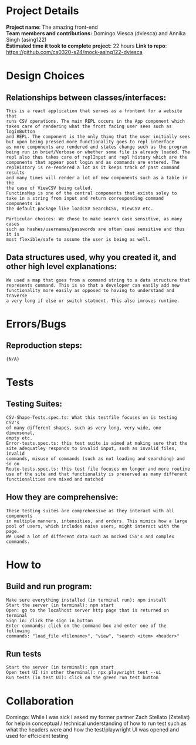 # Project Details

**Project name**: The amazing front-end \
**Team members and contributions:** Domingo Viesca (dviesca) and Annika Singh (asing122)\
**Estimated time it took to complete project**: 22 hours
**Link to repo**: https://github.com/cs0320-s24/mock-asing122-dviesca

# Design Choices
## Relationships between classes/interfaces:
    This is a react application that serves as a frontent for a website that
    runs CSV operations. The main REPL occurs in the App component which 
    takes care of rendering what the front facing user sees such as loginButton
    and REPL. The component is the only thing that the user initially sees
    but upon being pressed more functionality goes to repl interface
    as more components are rendered and states change such as the program
    being run in brief/Verbose or whether some file is already loaded. The 
    repl also thus takes care of replInput and repl history which are the 
    components that appear post login and as commands are entered. The
    replHistory is re-rendered a lot as it keeps track of past command results
    and many times will render a lot of new components such as a table in the 
    the case of ViewCSV being called. 
    FunctinsMap is one of the central components that exists soley to 
    take in a string from input and return corresponding command components in
    the default package like loadCSV SearchCSV, ViewCSV etc.

    Particular choices: We chose to make search case sensitive, as many cases
    such as hashes/usernames/passwords are often case sensitive and thus it is
    most flexible/safe to assume the user is being as well.



## Data structures used, why you created it, and other high level explanations:
    We used a map that goes from a command string to a data structure that 
    represents command. This is so that a developer can easily add new 
    functionality more easily as opposed to having to understand and traverse
    a very long if else or switch statment. This also imroves runtime. 

# Errors/Bugs
## Reproduction steps: 
    {N/A}

# Tests
## Testing Suites:
    CSV-Shape-Tests.spec.ts: What this testfile focuses on is testing CSV's
    of many different shapes, such as very long, very wide, one dimensonal,
    empty etc.
    Error-tests.spec.ts: this test suite is aimed at making sure that the 
    site adequatley responds to invalid input, such as invalid files, invalid
    commands, misuse of commands (such as not loading and searching) and so on
    Route-tests.spec.ts: this test file focuses on longer and more routine 
    use of the site and that functionality is preserved as many different
    functionalities are mixed and matched

## How they are comprehensive:
    These testing suites are comprehensive as they interact with all components
    in multiple manners, intensities, and orders. This mimics how a large 
    pool of users, which includes naive users, might interact with the page.
    We used a lot of different data such as mocked CSV's and complex commands.

# How to
## Build and run program:
    Make sure everything installed (in terminal run): npm install
    Start the server (in terminal): npm start
    Open: go to the localhost server http page that is returned on terminal
    Sign in: click the sign in button
    Enter commands: click on the command box and enter one of the following 
    commands: "load_file <filename>", "view", "search <item> <header>"

## Run tests
    Start the server (in terminal): npm start
    Open test UI (in other therminal): npx playwright test --ui
    Run tests (in test UI): click on the green run test button

# Collaboration
Domingo: While I was sick I asked my former partner Zach Stellato (Zstellat)
for help in conceptual / technical understanding of how to run test such as
what the headers were and how the test/playwright UI was opened and used for 
effcicient testing